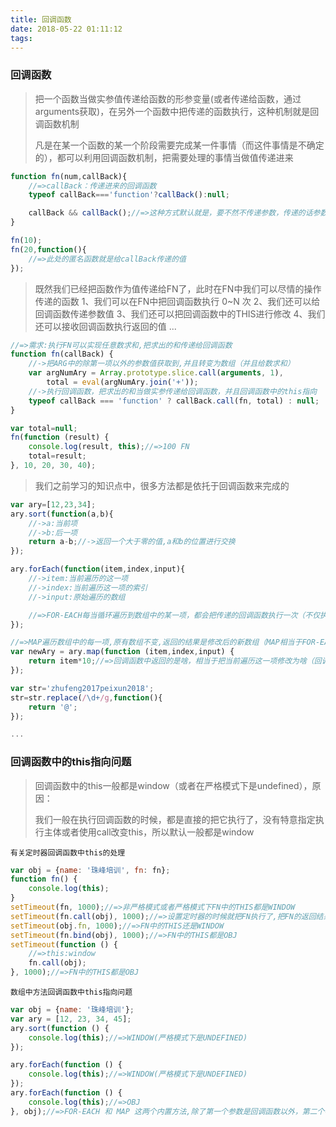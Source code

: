 ```yaml
---
title: 回调函数
date: 2018-05-22 01:11:12
tags:
---
```


###    回调函数
> 把一个函数当做实参值传递给函数的形参变量(或者传递给函数，通过arguments获取)，在另外一个函数中把传递的函数执行，这种机制就是回调函数机制
>
> 凡是在某一个函数的某一个阶段需要完成某一件事情（而这件事情是不确定的），都可以利用回调函数机制，把需要处理的事情当做值传递进来

```javascript
function fn(num,callBack){
	//=>callBack：传递进来的回调函数
	typeof callBack==='function'?callBack():null;

	callBack && callBack();//=>这种方式默认就是，要不然不传递参数，传递的话参数值肯定是函数
}

fn(10);
fn(20,function(){
	//=>此处的匿名函数就是给callBack传递的值
});
```
> 既然我们已经把函数作为值传递给FN了，此时在FN中我们可以尽情的操作传递的函数
> 1、我们可以在FN中把回调函数执行 0~N 次
> 2、我们还可以给回调函数传递参数值
> 3、我们还可以把回调函数中的THIS进行修改
> 4、我们还可以接收回调函数执行返回的值
> ...

```javascript
//=>需求:执行FN可以实现任意数求和,把求出的和传递给回调函数
function fn(callBack) {
    //->把ARG中的除第一项以外的参数值获取到,并且转变为数组（并且给数求和）
    var argNumAry = Array.prototype.slice.call(arguments, 1),
        total = eval(argNumAry.join('+'));
    //->执行回调函数，把求出的和当做实参传递给回调函数，并且回调函数中的this指向
    typeof callBack === 'function' ? callBack.call(fn, total) : null;
}

var total=null;
fn(function (result) {
    console.log(result, this);//=>100 FN
    total=result;
}, 10, 20, 30, 40);
```
> 我们之前学习的知识点中，很多方法都是依托于回调函数来完成的
```javascript
var ary=[12,23,34];
ary.sort(function(a,b){
	//->a:当前项
	//->b:后一项
	return a-b;//->返回一个大于零的值,a和b的位置进行交换
});

ary.forEach(function(item,index,input){
	//->item:当前遍历的这一项
	//->index:当前遍历这一项的索引
	//->input:原始遍历的数组

	//=>FOR-EACH每当循环遍历到数组中的某一项，都会把传递的回调函数执行一次（不仅执行还把遍历的这一项的值传递给回调函数）
});

//=>MAP遍历数组中的每一项,原有数组不变,返回的结果是修改后的新数组（MAP相当于FOR-EACH来说，增加了对原有项的修改）
var newAry = ary.map(function (item,index,input) {
	return item*10;//=>回调函数中返回的是啥，相当于把当前遍历这一项修改为啥（回调函数中不写RETURN，默认返回的是undefined）
});

var str='zhufeng2017peixun2018';
str=str.replace(/\d+/g,function(){
	return '@';
});

...
```

###   回调函数中的this指向问题
> 回调函数中的this一般都是window（或者在严格模式下是undefined），原因：
>
> 我们一般在执行回调函数的时候，都是直接的把它执行了，没有特意指定执行主体或者使用call改变this，所以默认一般都是window

`有关定时器回调函数中this的处理`
```javascript
var obj = {name: '珠峰培训', fn: fn};
function fn() {
    console.log(this);
}
setTimeout(fn, 1000);//=>非严格模式或者严格模式下FN中的THIS都是WINDOW
setTimeout(fn.call(obj), 1000);//=>设置定时器的时候就把FN执行了,把FN的返回结果赋值给定时器(1S后执行的是UNDEFINED)
setTimeout(obj.fn, 1000);//=>FN中的THIS还是WINDOW
setTimeout(fn.bind(obj), 1000);//=>FN中的THIS都是OBJ
setTimeout(function () {
    //=>this:window
    fn.call(obj);
}, 1000);//=>FN中的THIS都是OBJ
```
`数组中方法回调函数中this指向问题`
```javascript
var obj = {name: '珠峰培训'};
var ary = [12, 23, 34, 45];
ary.sort(function () {
    console.log(this);//=>WINDOW(严格模式下是UNDEFINED)
});

ary.forEach(function () {
    console.log(this);//=>WINDOW(严格模式下是UNDEFINED)
});
ary.forEach(function () {
    console.log(this);//=>OBJ
}, obj);//=>FOR-EACH 和 MAP 这两个内置方法,除了第一个参数是回调函数以外，第二个参数是改变回调函数中的THIS指向的 (SOME、FILTER、FIND、EVERY... 这些方法的第二个参数都是改变回调函数中THIS的)
```